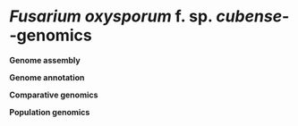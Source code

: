 # _Fusarium oxysporum_ f. sp. _cubense_--genomics
  
   **Genome assembly**

   **Genome annotation**
   
   **Comparative genomics**
   
   **Population genomics**
